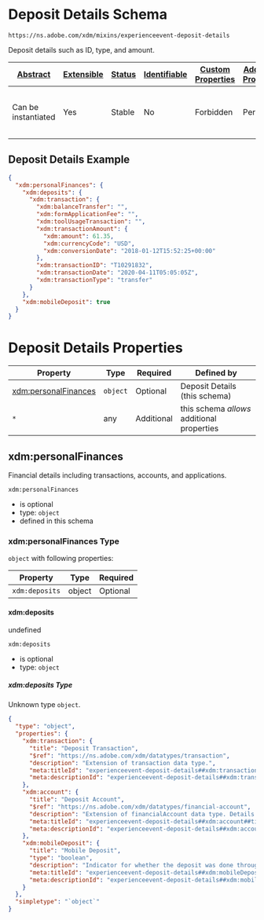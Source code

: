 
# Deposit Details Schema

```
https://ns.adobe.com/xdm/mixins/experienceevent-deposit-details
```

Deposit details such as ID, type, and amount.

| [Abstract](../../../../abstract.md) | [Extensible](../../../../extensions.md) | [Status](../../../../status.md) | [Identifiable](../../../../id.md) | [Custom Properties](../../../../extensions.md) | [Additional Properties](../../../../extensions.md) | Defined In |
|-------------------------------------|-----------------------------------------|---------------------------------|-----------------------------------|------------------------------------------------|----------------------------------------------------|------------|
| Can be instantiated | Yes | Stable | No | Forbidden | Permitted | [fieldgroups/experience-event/industry-verticals/experienceevent-deposit-details.schema.json](fieldgroups/experience-event/industry-verticals/experienceevent-deposit-details.schema.json) |

## Deposit Details Example
```json
{
  "xdm:personalFinances": {
    "xdm:deposits": {
      "xdm:transaction": {
        "xdm:balanceTransfer": "",
        "xdm:formApplicationFee": "",
        "xdm:toolUsageTransaction": "",
        "xdm:transactionAmount": {
          "xdm:amount": 61.35,
          "xdm:currencyCode": "USD",
          "xdm:conversionDate": "2018-01-12T15:52:25+00:00"
        },
        "xdm:transactionID": "T10291832",
        "xdm:transactionDate": "2020-04-11T05:05:05Z",
        "xdm:transactionType": "transfer"
      }
    },
    "xdm:mobileDeposit": true
  }
}
```

# Deposit Details Properties

| Property | Type | Required | Defined by |
|----------|------|----------|------------|
| [xdm:personalFinances](#xdmpersonalfinances) | `object` | Optional | Deposit Details (this schema) |
| `*` | any | Additional | this schema *allows* additional properties |

## xdm:personalFinances

Financial details including transactions, accounts, and applications.

`xdm:personalFinances`
* is optional
* type: `object`
* defined in this schema

### xdm:personalFinances Type


`object` with following properties:


| Property | Type | Required |
|----------|------|----------|
| `xdm:deposits`| object | Optional |



#### xdm:deposits

undefined

`xdm:deposits`
* is optional
* type: `object`

##### xdm:deposits Type

Unknown type `object`.

```json
{
  "type": "object",
  "properties": {
    "xdm:transaction": {
      "title": "Deposit Transaction",
      "$ref": "https://ns.adobe.com/xdm/datatypes/transaction",
      "description": "Extension of transaction data type.",
      "meta:titleId": "experienceevent-deposit-details##xdm:transaction##title##80731",
      "meta:descriptionId": "experienceevent-deposit-details##xdm:transaction##description##43411"
    },
    "xdm:account": {
      "title": "Deposit Account",
      "$ref": "https://ns.adobe.com/xdm/datatypes/financial-account",
      "description": "Extension of financialAccount data type. Details of the account and transactions associated with the deposit.",
      "meta:titleId": "experienceevent-deposit-details##xdm:account##title##99811",
      "meta:descriptionId": "experienceevent-deposit-details##xdm:account##description##65581"
    },
    "xdm:mobileDeposit": {
      "title": "Mobile Deposit",
      "type": "boolean",
      "description": "Indicator for whether the deposit was done through mobile or not.",
      "meta:titleId": "experienceevent-deposit-details##xdm:mobileDeposit##title##94461",
      "meta:descriptionId": "experienceevent-deposit-details##xdm:mobileDeposit##description##31401"
    }
  },
  "simpletype": "`object`"
}
```









